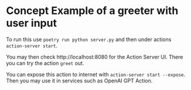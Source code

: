 # Concept Example of a greeter with user input

To run this use `poetry run python server.py` and 
then under actions `action-server start`.

You may then check http://localhost:8080 for the Action Server UI.
There you can try the action `greet` out.

You can expose this action to internet with `action-server start --expose`.
Then you may use it in services such as OpenAI GPT Action.